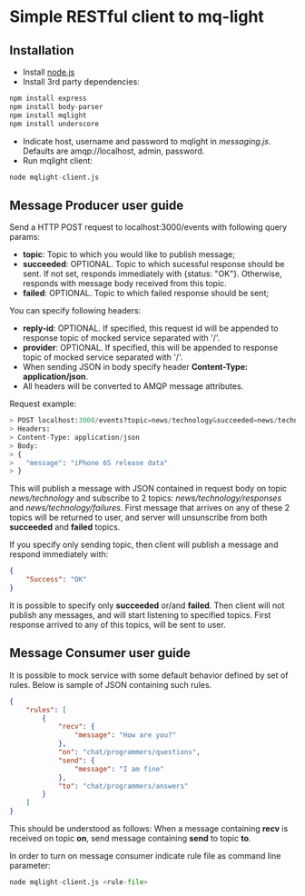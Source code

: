 # Simple RESTful client to mq-light

## Installation

* Install [node.js](https://nodejs.org/download/)
* Install 3rd party dependencies: 
```python
npm install express   
npm install body-parser   
npm install mqlight  
npm install underscore
```
* Indicate host, username and password to mqlight in _messaging.js_. Defaults are amqp://localhost, admin, password.
* Run mqlight client:
```python
node mqlight-client.js
```

## Message Producer user guide

Send a HTTP POST request to localhost:3000/events with following query params:

* __topic__: Topic to which you would like to publish message;
* __succeeded__: OPTIONAL. Topic to which sucessful response should be sent. If not set, responds immediately with {status: "OK"}. Otherwise, responds with message body received from this topic.
* __failed__: OPTIONAL. Topic to which failed response should be sent;

You can specify following headers:

* __reply-id__: OPTIONAL. If specified, this request id will be appended to response topic of mocked service separated with '/'.
* __provider__: OPTIONAL. If specified, this will be appended to response topic of mocked service separated with '/'.
* When sending JSON in body specify header __Content-Type: application/json__.
* All headers will be converted to AMQP message attributes.

Request example:

```python
> POST localhost:3000/events?topic=news/technology&succeeded=news/technology/responses&failed=news/technology/failures
> Headers:
> Content-Type: application/json
> Body:
> { 
> 	"message": "iPhone 6S release data" 
> }
```

This will publish a message with JSON contained in request body on topic _news/technology_ and subscribe to 2 topics: _news/technology/responses_ and _news/technology/failures_. First message that arrives on any of these 2 topics will be returned to user, and server will unsunscribe from both __succeeded__ and __failed__ topics.

If you specify only sending topic, then client will publish a message and respond immediately with:
```json
{
	"Success": "OK"
}
```

It is possible to specify only __succeeded__ or/and __failed__. Then client will not publish any messages, and will start listening to specified topics. First response arrived to any of this topics, will be sent to user.

## Message Consumer user guide

It is possible to mock service with some default behavior defined by set of rules. Below is sample of JSON containing such rules.

```json
{
	"rules": [
		{
			"recv": {
				"message": "How are you?"
			},
			"on": "chat/programmers/questions",
			"send": {
				"message": "I am fine"
			},
			"to": "chat/programmers/answers"
		}
	]
}
```

This should be understood as follows: When a message containing __recv__ is received on topic __on__, send message containing __send__ to topic __to__.

In order to turn on message consumer indicate rule file as command line parameter:
```python
node mqlight-client.js <rule-file>
```